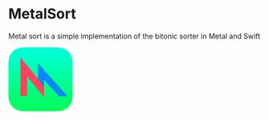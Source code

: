 # MetalSort 


Metal sort is a simple implementation of the bitonic sorter in Metal and Swift

![alt text](https://github.com/TG908/MetalSort/blob/master/MetalSort/metal-64x64_2x.png?raw=true "Schematic")
